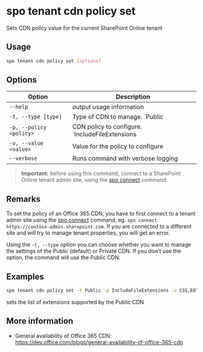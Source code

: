 # spo tenant cdn policy set

Sets CDN policy value for the current SharePoint Online tenant

## Usage

```sh
spo tenant cdn policy set [options]
```

## Options

Option|Description
------|-----------
`--help`|output usage information
`-t, --type [type]`|Type of CDN to manage. `Public|Private`. Default `Public`
`-p, --policy <policy>`|CDN policy to configure. `IncludeFileExtensions|ExcludeRestrictedSiteClassifications`
`-v, --value <value>`|Value for the policy to configure
`--verbose`|Runs command with verbose logging

> **Important:** before using this command, connect to a SharePoint Online tenant admin site, using the [spo connect](connect.md) command.

## Remarks

To set the policy of an Office 365 CDN, you have to first connect to a tenant admin site using the
[spo connect](connect.md) command, eg. `spo connect https://contoso-admin.sharepoint.com`.
If you are connected to a different site and will try to manage tenant properties,
you will get an error.

Using the `-t, --type` option you can choose whether you want to manage the settings of
the Public (default) or Private CDN. If you don't use the option, the command will use the Public CDN.

## Examples

```sh
spo tenant cdn policy set -t Public -p IncludeFileExtensions -v CSS,EOT,GIF,ICO,JPEG,JPG,JS,MAP,PNG,SVG,TTF,WOFF,JSON
```

sets the list of extensions supported by the Public CDN

## More information

- General availability of Office 365 CDN: https://dev.office.com/blogs/general-availability-of-office-365-cdn